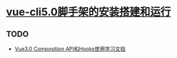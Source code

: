 # [vue-cli5.0脚手架的安装搭建和运行](https://blog.csdn.net/weixin_43928112/article/details/125919544)



## TODO
* [Vue3.0 Composition API和Hooks使用学习文档](https://blog.csdn.net/weixin_42776027/article/details/118076900)

